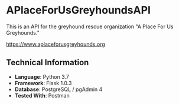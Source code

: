# APlaceForUsGreyhoundsAPI

 This is an API for the greyhound rescue organization "A Place For Us Greyhounds."

 https://www.aplaceforusgreyhounds.org
 
## Technical Information
* **Language**: Python 3.7
* **Framework**: Flask 1.0.3
* **Database**: PostgreSQL / pgAdmin 4
* **Tested With**: Postman
